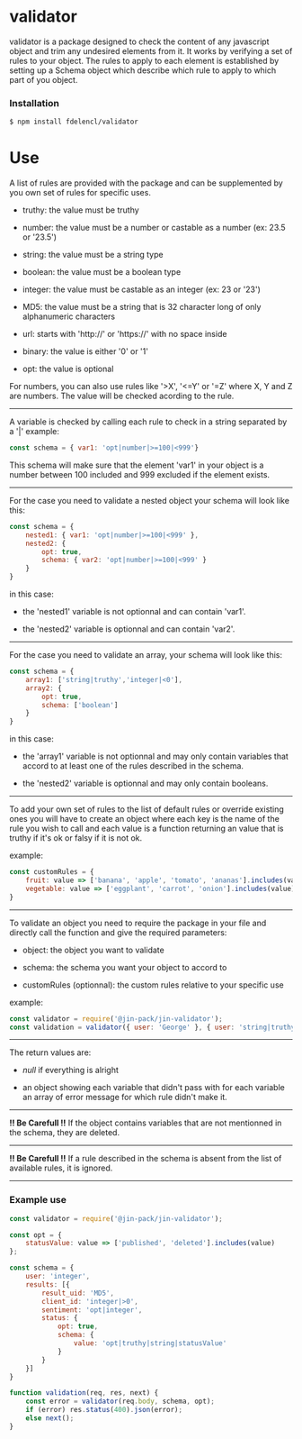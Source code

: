 # validator
validator is a package designed to check the content of any javascript object and trim any undesired elements from it.
It works by verifying a set of rules to your object. The rules to apply to each element is established by setting up a Schema object which describe which rule to apply to which part of you object.

### Installation

```sh
$ npm install fdelencl/validator
```

# Use
A list of rules are provided with the package and can be supplemented by you own set of rules for specific uses.

- truthy: the value must be truthy

- number: the value must be a number or castable as a number (ex: 23.5 or '23.5')

- string: the value must be a string type

- boolean: the value must be a boolean type

- integer: the value must be castable as an integer (ex: 23 or '23')

- MD5: the value must be a string that is 32 character long of only alphanumeric characters

- url: starts with 'http://' or 'https://' with no space inside

- binary: the value is either '0' or '1'

- opt: the value is optional

For numbers, you can also use rules like '>X', '<=Y' or '=Z' where X, Y and Z are numbers. The value will be checked acording to the rule.

---
A variable is checked by calling each rule to check in a string separated by a '|'
example:
```javascript
const schema = { var1: 'opt|number|>=100|<999'}
```
This schema will make sure that the element 'var1' in your object is a number between 100 included and 999 excluded if the element exists.

---

For the case you need to validate a nested object your schema will look like this:
```javascript
const schema = {
    nested1: { var1: 'opt|number|>=100|<999' },
    nested2: {
        opt: true,
        schema: { var2: 'opt|number|>=100|<999' }
    }
}
```
in this case:

- the 'nested1' variable is not optionnal and can contain 'var1'.

- the 'nested2' variable is optionnal and can contain 'var2'.


---
For the case you need to validate an array, your schema will look like this:
```javascript
const schema = {
    array1: ['string|truthy','integer|<0'],
    array2: {
        opt: true,
        schema: ['boolean']
    }
}
```
in this case:

- the 'array1' variable is not optionnal and may only contain variables that accord to at least one of the rules described in the schema.

- the 'nested2' variable is optionnal and may only contain booleans.


---
To add your own set of rules to the list of default rules or override existing ones you will have to create an object where each key is the name of the rule you wish to call and each value is a function returning an value that is truthy if it's ok or falsy if it is not ok.

example:
```javascript
const customRules = {
    fruit: value => ['banana', 'apple', 'tomato', 'ananas'].includes(value),
    vegetable: value => ['eggplant', 'carrot', 'onion'].includes(value)
}
```

---
To validate an object you need to require the package in your file and directly call the function and give the required parameters:

- object: the object you want to validate

- schema: the schema you want your object to accord to

- customRules (optionnal): the custom rules relative to your specific use


example:
```javascript
const validator = require('@jin-pack/jin-validator');
const validation = validator({ user: 'George' }, { user: 'string|truthy|name' }, { name: value => !value.includes(' ') } );
```

---
The return values are:
- _null_ if everything is alright

- an object showing each variable that didn't pass with for each variable an array of error message for which rule didn't make it.


---
**!! Be Carefull !!** If the object contains variables that are not mentionned in the schema, they are deleted.

---
**!! Be Carefull !!** If a rule described in the schema is absent from the list of available rules, it is ignored.

---
### Example use
```javascript
const validator = require('@jin-pack/jin-validator');

const opt = {
    statusValue: value => ['published', 'deleted'].includes(value)
};

const schema = {
    user: 'integer',
    results: [{
        result_uid: 'MD5',
        client_id: 'integer|>0',
        sentiment: 'opt|integer',
        status: {
            opt: true,
            schema: {
                value: 'opt|truthy|string|statusValue'
            }
        }
    }]
}

function validation(req, res, next) {
    const error = validator(req.body, schema, opt);
    if (error) res.status(400).json(error);
    else next();
}
```

